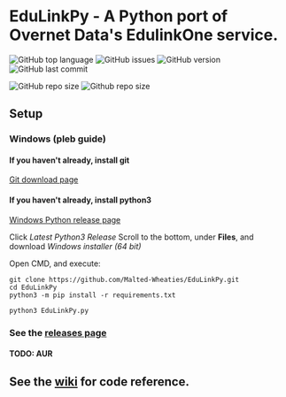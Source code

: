 # EduLinkPy - A Python port of Overnet Data's EdulinkOne service.
![GitHub top language](https://img.shields.io/github/languages/top/Malted-Wheaties/EduLinkPy)
![GitHub issues](https://img.shields.io/github/issues/Malted-Wheaties/EduLinkPy)
![GitHub version](https://img.shields.io/github/v/tag/Malted-Wheaties/EduLinkPy)
![GitHub last commit](https://img.shields.io/github/last-commit/Malted-Wheaties/EduLinkPy)

![GitHub repo size](https://img.shields.io/github/repo-size/Malted-Wheaties/EduLinkPy)
![Github repo size](https://img.shields.io/tokei/lines/github/Malted-Wheaties/EduLinkPy)

## Setup

### Windows (pleb guide)
#### If you haven't already, install git
[Git download page](https://git-scm.com/download/win)


#### If you haven't already, install python3
[Windows Python release page](https://www.python.org/downloads/windows/)

Click *Latest Python3 Release*
Scroll to the bottom, under **Files**, and download *Windows installer (64 bit)*


Open CMD, and execute:
```
git clone https://github.com/Malted-Wheaties/EduLinkPy.git
cd EduLinkPy
python3 -m pip install -r requirements.txt

python3 EduLinkPy.py
```


### See the [releases page](https://github.com/Malted-Wheaties/EduLinkPy/releases/)

#### TODO: AUR


## See the [wiki](https://github.com/Malted-Wheaties/EduLinkPy/wiki) for code reference.
